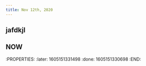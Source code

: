 ```yaml
---
title: Nov 12th, 2020
---
```


## jafdkjl
## NOW 
:PROPERTIES:
:later: 1605151331498
:done: 1605151330698
:END:
